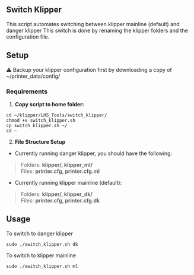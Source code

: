 ## Switch Klipper


This script automates switching between klipper mainline (default) and danger klipper
This switch is done by renaming the klipper folders and the configuration file.  


## Setup

:warning: Backup your klipper configuration first by downloading a copy of ~/printer_data/config/ 


### Requirements

1. **Copy script to home folder:**

```
cd ~/klipper/LHS_Tools/switch_klipper/
chmod +x switch_klipper.sh
cp switch_klipper.sh ~/
cd ~
```

2. **File Structure Setup**



* Currently running danger klipper, you should have the following:  

> Folders: **klipper/, klipper_ml/**  
> Files: **printer.cfg, printer.cfg.ml**  


* Currently running klipper mainline (default):  

> Folders: **klipper/, klipper_dk/**  
> Files: **printer.cfg, printer.cfg.dk**  

## Usage

To switch to danger klipper

```
sudo ./switch_klipper.sh dk
```

To switch to klipper mainline

```
sudo ./switch_klipper.sh ml
```
<br>